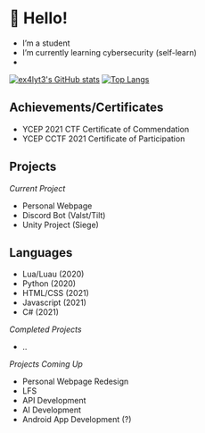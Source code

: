  # 👋 Hello!
- I’m a student
- I’m currently learning cybersecurity (self-learn)
- 
[![ex4lyt3's GitHub stats](https://github-readme-stats.vercel.app/api?username=ex4lyt3&show_icons=true&theme=radical)](https://github.com/anuraghazra/github-readme-stats)
[![Top Langs](https://github-readme-stats.vercel.app/api/top-langs/?username=ex4lyt3&show_icons=true&theme=radical)](https://github.com/anuraghazra/github-readme-stats)

## Achievements/Certificates
- YCEP 2021 CTF Certificate of Commendation
- YCEP CCTF 2021 Certificate of Participation

## Projects
*Current Project*
- Personal Webpage
- Discord Bot (Valst/Tilt)
- Unity Project (Siege)

## Languages
- Lua/Luau (2020)
- Python (2020)
- HTML/CSS (2021)
- Javascript (2021)
- C# (2021)

*Completed Projects*
- ..

*Projects Coming Up*
- Personal Webpage Redesign
- LFS
- API Development
- AI Development
- Android App Development (?)
<!---
ex4lyt3/ex4lyt3 is a ✨ special ✨ repository because its `README.md` (this file) appears on your GitHub profile.
You can click the Preview link to take a look at your changes.
--->
